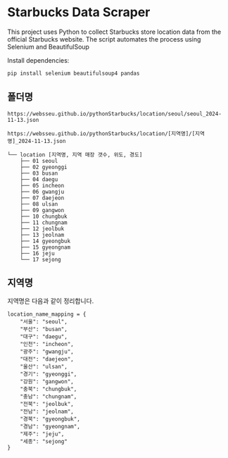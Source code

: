 # Starbucks Data Scraper

This project uses Python to collect Starbucks store location data from the official Starbucks website. The script automates the process using Selenium and BeautifulSoup

Install dependencies:

```bash
pip install selenium beautifulsoup4 pandas
```

## 폴더명

```
https://websseu.github.io/pythonStarbucks/location/seoul/seoul_2024-11-13.json
```

```
https://websseu.github.io/pythonStarbucks/location/[지역명]/[지역명]_2024-11-13.json
```

```
└── location [지역명, 지역 매장 갯수, 위도, 경도]
    ├── 01 seoul
    ├── 02 gyeonggi
    ├── 03 busan
    ├── 04 daegu
    ├── 05 incheon
    ├── 06 gwangju
    ├── 07 daejeon
    ├── 08 ulsan
    ├── 09 gangwon
    ├── 10 chungbuk
    ├── 11 chungnam
    ├── 12 jeolbuk
    ├── 13 jeolnam
    ├── 14 gyeongbuk
    ├── 15 gyeongnam
    ├── 16 jeju
    └── 17 sejong
```

## 지역명

지역명은 다음과 같이 정리합니다.

```
location_name_mapping = {
    "서울": "seoul",
    "부산": "busan",
    "대구": "daegu",
    "인천": "incheon",
    "광주": "gwangju",
    "대전": "daejeon",
    "울산": "ulsan",
    "경기": "gyeonggi",
    "강원": "gangwon",
    "충북": "chungbuk",
    "충남": "chungnam",
    "전북": "jeolbuk",
    "전남": "jeolnam",
    "경북": "gyeongbuk",
    "경남": "gyeongnam",
    "제주": "jeju",
    "세종": "sejong"
}
```
